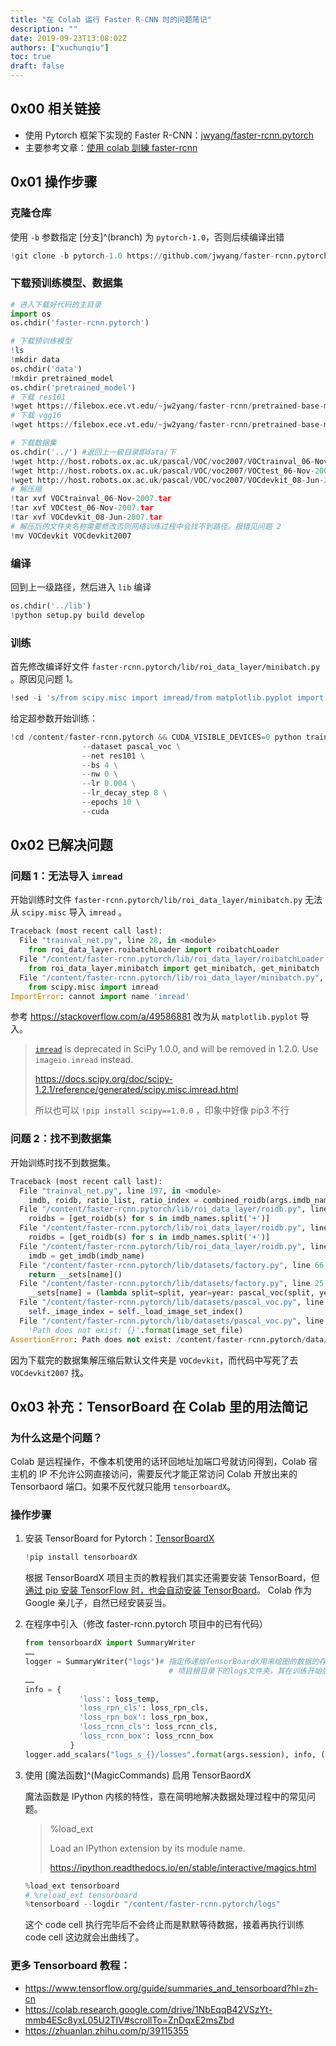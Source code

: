 ```yaml
---
title: "在 Colab 运行 Faster R-CNN 时的问题简记"
description: ""
date: 2019-09-23T13:08:02Z
authors: ["xuchunqiu"]
toc: true
draft: false
---
```


## 0x00 相关链接

- 使用 Pytorch 框架下实现的 Faster R-CNN：[jwyang/faster-rcnn.pytorch](https://github.com/jwyang/faster-rcnn.pytorch/tree/pytorch-1.0)
- 主要参考文章：[使用 colab 訓練 faster-rcnn](https://www.twblogs.net/a/5cb44531bd9eee48d788c415)

## 0x01 操作步骤

### 克隆仓库

使用 `-b` 参数指定 [分支]^(branch) 为 `pytorch-1.0`，否则后续编译出错

```python
!git clone -b pytorch-1.0 https://github.com/jwyang/faster-rcnn.pytorch.git
```

### 下载预训练模型、数据集

```python
# 进入下载好代码的主目录
import os
os.chdir('faster-rcnn.pytorch')

# 下载预训练模型
!ls
!mkdir data
os.chdir('data')
!mkdir pretrained_model
os.chdir('pretrained_model')
# 下载 res101
!wget https://filebox.ece.vt.edu/~jw2yang/faster-rcnn/pretrained-base-models/resnet101_caffe.pth
# 下载 vgg16
!wget https://filebox.ece.vt.edu/~jw2yang/faster-rcnn/pretrained-base-models/vgg16_caffe.pth

# 下载数据集
os.chdir('../') #返回上一級目录即data/下
!wget http://host.robots.ox.ac.uk/pascal/VOC/voc2007/VOCtrainval_06-Nov-2007.tar
!wget http://host.robots.ox.ac.uk/pascal/VOC/voc2007/VOCtest_06-Nov-2007.tar
!wget http://host.robots.ox.ac.uk/pascal/VOC/voc2007/VOCdevkit_08-Jun-2007.tar
# 解压缩
!tar xvf VOCtrainval_06-Nov-2007.tar
!tar xvf VOCtest_06-Nov-2007.tar
!tar xvf VOCdevkit_08-Jun-2007.tar
# 解压后的文件夹名称需要修改否则网络训练过程中会找不到路径。报错见问题 2
!mv VOCdevkit VOCdevkit2007
```

### 编译

回到上一级路径，然后进入 `lib` 编译

```python
os.chdir('../lib')
!python setup.py build develop
```

### 训练

首先修改编译好文件 `faster-rcnn.pytorch/lib/roi_data_layer/minibatch.py`  。原因见问题 1。

```python
!sed -i 's/from scipy.misc import imread/from matplotlib.pyplot import imread/g' roi_data_layer/minibatch.py
```

给定超参数开始训练：

```python
!cd /content/faster-rcnn.pytorch && CUDA_VISIBLE_DEVICES=0 python trainval\_net.py \
                --dataset pascal_voc \
                --net res101 \
                --bs 4 \
                --nw 0 \
                --lr 0.004 \
                --lr_decay_step 8 \
                --epochs 10 \
                --cuda
```

## 0x02 已解决问题

### 问题 1：无法导入 `imread`

开始训练时文件 `faster-rcnn.pytorch/lib/roi_data_layer/minibatch.py` 无法从 `scipy.misc` 导入 `imread` 。

```python
Traceback (most recent call last):
  File "trainval_net.py", line 28, in <module>
    from roi_data_layer.roibatchLoader import roibatchLoader
  File "/content/faster-rcnn.pytorch/lib/roi_data_layer/roibatchLoader.py", line 14, in <module>
    from roi_data_layer.minibatch import get_minibatch, get_minibatch
  File "/content/faster-rcnn.pytorch/lib/roi_data_layer/minibatch.py", line 15, in <module>
    from scipy.misc import imread
ImportError: cannot import name 'imread'
```

参考 https://stackoverflow.com/a/49586881 改为从 `matplotlib.pyplot` 导入。

>  [`imread`](https://docs.scipy.org/doc/scipy-1.2.1/reference/generated/scipy.misc.imread.html#scipy.misc.imread) is deprecated in SciPy 1.0.0, and will be removed in 1.2.0. Use `imageio.imread` instead.
>
> https://docs.scipy.org/doc/scipy-1.2.1/reference/generated/scipy.misc.imread.html
>
> 所以也可以 `!pip install scipy==1.0.0` ，印象中好像 pip3 不行

### 问题 2：找不到数据集

开始训练时找不到数据集。

```python
Traceback (most recent call last):
  File "trainval_net.py", line 197, in <module>
    imdb, roidb, ratio_list, ratio_index = combined_roidb(args.imdb_name)
  File "/content/faster-rcnn.pytorch/lib/roi_data_layer/roidb.py", line 116, in combined_roidb
    roidbs = [get_roidb(s) for s in imdb_names.split('+')]
  File "/content/faster-rcnn.pytorch/lib/roi_data_layer/roidb.py", line 116, in <listcomp>
    roidbs = [get_roidb(s) for s in imdb_names.split('+')]
  File "/content/faster-rcnn.pytorch/lib/roi_data_layer/roidb.py", line 109, in get_roidb
    imdb = get_imdb(imdb_name)
  File "/content/faster-rcnn.pytorch/lib/datasets/factory.py", line 66, in get_imdb
    return __sets[name]()
  File "/content/faster-rcnn.pytorch/lib/datasets/factory.py", line 25, in <lambda>
    __sets[name] = (lambda split=split, year=year: pascal_voc(split, year))
  File "/content/faster-rcnn.pytorch/lib/datasets/pascal_voc.py", line 56, in __init__
    self._image_index = self._load_image_set_index()
  File "/content/faster-rcnn.pytorch/lib/datasets/pascal_voc.py", line 107, in _load_image_set_index
    'Path does not exist: {}'.format(image_set_file)
AssertionError: Path does not exist: /content/faster-rcnn.pytorch/data/VOCdevkit2007/VOC2007/ImageSets/Main/trainval.txt
```

因为下载完的数据集解压缩后默认文件夹是 `VOCdevkit`，而代码中写死了去 `VOCdevkit2007` 找。

## 0x03 补充：TensorBoard 在 Colab 里的用法简记

### 为什么这是个问题？

Colab 是远程操作，不像本机使用的话环回地址加端口号就访问得到，Colab 宿主机的 IP 不允许公网直接访问，需要反代才能正常访问 Colab 开放出来的 Tensorbaord 端口。如果不反代就只能用 `tensorboardX`。

### 操作步骤
1. 安装 TensorBoard for Pytorch：[TensorBoardX](https://github.com/lanpa/tensorboardX)

   ```python
   !pip install tensorboardX
   ```

   根据 TensorBoardX 项目主页的教程我们其实还需要安装 TensorBoard，但 [通过 pip 安装 TensorFlow 时，也会自动安装 TensorBoard](https://www.tensorflow.org/guide/summaries_and_tensorboard?hl=zh-cn)。 Colab 作为 Google 亲儿子，自然已经安装妥当。

2. 在程序中引入（修改 faster-rcnn.pytorch 项目中的已有代码）

   ```python
   from tensorboardX import SummaryWriter
   ……
   logger = SummaryWriter("logs")# 指定传递给TensorBoardX用来绘图的数据的存放位置：
                                   # 项目根目录下的logs文件夹，其在训练开始后自动创建
   ……
   info = {
               'loss': loss_temp,
               'loss_rpn_cls': loss_rpn_cls,
               'loss_rpn_box': loss_rpn_box,
               'loss_rcnn_cls': loss_rcnn_cls,
               'loss_rcnn_box': loss_rcnn_box
             }
   logger.add_scalars("logs_s_{}/losses".format(args.session), info, (epoch - 1) * iters_per_epoch + step)
   ```

3. 使用 [魔法函数]^(MagicCommands) 启用 TensorBaordX

   魔法函数是 IPython 内核的特性，意在简明地解决数据处理过程中的常见问题。

   > %load_ext
   >
   > Load an IPython extension by its module name.
   >
   > https://ipython.readthedocs.io/en/stable/interactive/magics.html

   ```python
   %load_ext tensorboard
   # %reload_ext tensorboard
   %tensorboard --logdir "/content/faster-rcnn.pytorch/logs"
   ```

   这个 code cell 执行完毕后不会终止而是默默等待数据，接着再执行训练 code cell 这边就会出曲线了。

### 更多 Tensorboard 教程：

- https://www.tensorflow.org/guide/summaries_and_tensorboard?hl=zh-cn
- https://colab.research.google.com/drive/1NbEqqB42VSzYt-mmb4ESc8yxL05U2TIV#scrollTo=ZnDqxE2msZbd
- https://zhuanlan.zhihu.com/p/39115355